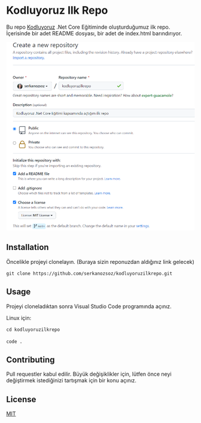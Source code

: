 # Kodluyoruz Ilk Repo
Bu repo [Kodluyoruz](https://kodluyoruz.org) .Net Core Eğitiminde oluşturduğumuz ilk repo. İçerisinde bir adet README dosyası, bir adet de index.html barındırıyor.

![photo info](img.PNG)

## Installation
Öncelikle projeyi clonelayın. (Buraya sizin reponuzdan aldığınız link gelecek)

```
git clone https://github.com/serkanozsoz/kodluyoruzilkrepo.git
```

## Usage
Projeyi cloneladıktan sonra Visual Studio Code programında açınız.

Linux için:

```
cd kodluyoruzilkrepo

code . 
```
## Contributing
Pull requestler kabul edilir. Büyük değişiklikler için, lütfen önce neyi değiştirmek istediğinizi tartışmak için bir konu açınız.

## License
[MIT](https://choosealicense.com/licenses/mit/)


